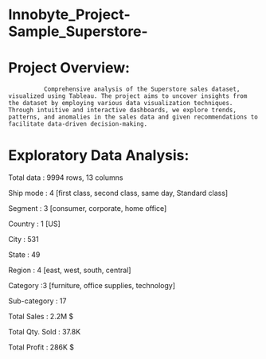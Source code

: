 # Innobyte_Project-Sample_Superstore-

# Project Overview:

              Comprehensive analysis of the Superstore sales dataset, visualized using Tableau. The project aims to uncover insights from the dataset by employing various data visualization techniques. Through intuitive and interactive dashboards, we explore trends, patterns, and anomalies in the sales data and given recommendations to facilitate data-driven decision-making.

# Exploratory Data Analysis:

Total data         : 9994 rows, 13 columns

Ship mode        : 4 [first class, second class, same day, Standard class]

Segment           : 3 [consumer, corporate, home office]

Country             : 1 [US]

City                     : 531

State                   : 49

Region                : 4 [east, west, south, central]

Category            :3 [furniture, office supplies, technology]

Sub-category    : 17

Total Sales         : 2.2M $

Total Qty. Sold  : 37.8K

Total Profit         : 286K $
